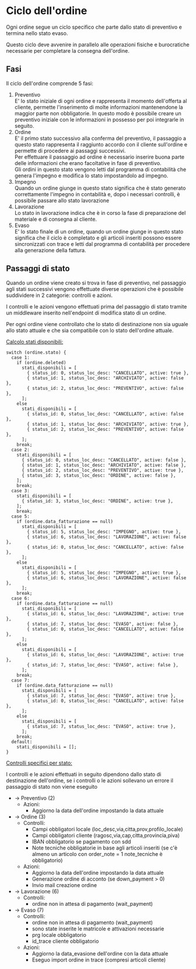 # Ciclo dell'ordine

Ogni ordine segue un ciclo specifico che parte dallo stato di preventivo e termina nello stato evaso.

Questo ciclo deve avvenire in parallelo alle operazioni fisiche e burocratiche necessarie per completare la consegna dell'ordine.

## Fasi

Il ciclo dell'ordine comprende 5 fasi:

1. Preventivo
   <br> E' lo stato iniziale di ogni ordine e rappresenta il momento dell'offerta al cliente, permette l'inserimento di molte informazioni mantenendone la maggior parte non obbligatorie. In questo modo è possibile creare un preventivo iniziale con le informazioni in possesso per poi integrarle in seguito.
2. Ordine
   <br> E' il primo stato successivo alla conferma del preventivo, il passaggio a questo stato rappresenta il raggiunto accordo con il cliente sull'ordine e permette di procedere ai passaggi successivi.
   <br> Per effettuare il passaggio ad ordine è necessario inserire buona parte delle informazioni che erano facoltative in fase di preventivo.
   <br> Gli ordini in questo stato vengono letti dal programma di contabilità che genera l'impegno e modifica lo stato impostandolo ad impegno.
3. Impegno
   <br> Quando un ordine giunge in questo stato significa che è stato generato correttamente l'impegno in contabilità e, dopo i necessari controlli, è possibile passare allo stato lavorazione
4. Lavorazione
   <br> Lo stato in lavorazione indica che è in corso la fase di preparazione del materiale e di consegna al cliente.
5. Evaso
   <br> E' lo stato finale di un ordine, quando un ordine giunge in questo stato significa che il ciclo è completato e gli articoli inseriti possono essere sincronizzati con trace e letti dal programma di contabilità per procedere alla generazione della fattura.

## Passaggi di stato

Quando un ordine viene creato si trova in fase di preventivo, nel passaggio agli stati successivi vengono effettuate diverse operazioni che è possibile suddividere in 2 categorie: controlli e azioni.

I controlli e le azioni vengono effettuati prima del passaggio di stato tramite un middleware inserito nell'endpoint di modifica stato di un ordine.

Per ogni ordine viene controllato che lo stato di destinazione non sia uguale allo stato attuale e che sia compatibile con lo stato dell'ordine attuale.

<u>Calcolo stati disponibili:</u>

```
switch (ordine.stato) {
  case 1:
    if (ordine.deleted)
      stati_disponibili = [
        { status_id: 0, status_loc_desc: "CANCELLATO", active: true },
        { status_id: 1, status_loc_desc: "ARCHIVIATO", active: false },
        { status_id: 2, status_loc_desc: "PREVENTIVO", active: false },
      ];
    else
      stati_disponibili = [
        { status_id: 0, status_loc_desc: "CANCELLATO", active: false },
        { status_id: 1, status_loc_desc: "ARCHIVIATO", active: true },
        { status_id: 2, status_loc_desc: "PREVENTIVO", active: false },
      ];
    break;
  case 2:
    stati_disponibili = [
      { status_id: 0, status_loc_desc: "CANCELLATO", active: false },
      { status_id: 1, status_loc_desc: "ARCHIVIATO", active: false },
      { status_id: 2, status_loc_desc: "PREVENTIVO", active: true },
      { status_id: 3, status_loc_desc: "ORDINE", active: false },
    ];
    break;
  case 3:
    stati_disponibili = [
      { status_id: 3, status_loc_desc: "ORDINE", active: true },
    ];
    break;
  case 5:
    if (ordine.data_fatturazione == null)
      stati_disponibili = [
        { status_id: 5, status_loc_desc: "IMPEGNO", active: true },
        { status_id: 6, status_loc_desc: "LAVORAZIONE", active: false },
        { status_id: 0, status_loc_desc: "CANCELLATO", active: false },
      ];
    else
      stati_disponibili = [
        { status_id: 5, status_loc_desc: "IMPEGNO", active: true },
        { status_id: 6, status_loc_desc: "LAVORAZIONE", active: false },
      ];
    break;
  case 6:
    if (ordine.data_fatturazione == null)
      stati_disponibili = [
        { status_id: 6, status_loc_desc: "LAVORAZIONE", active: true },
        { status_id: 7, status_loc_desc: "EVASO", active: false },
        { status_id: 0, status_loc_desc: "CANCELLATO", active: false },
      ];
    else
      stati_disponibili = [
        { status_id: 6, status_loc_desc: "LAVORAZIONE", active: true },
        { status_id: 7, status_loc_desc: "EVASO", active: false },
      ];
    break;
  case 7:
    if (ordine.data_fatturazione == null)
      stati_disponibili = [
        { status_id: 7, status_loc_desc: "EVASO", active: true },
        { status_id: 0, status_loc_desc: "CANCELLATO", active: false },
      ];
    else
      stati_disponibili = [
        { status_id: 7, status_loc_desc: "EVASO", active: true },
      ];
    break;
  default:
    stati_disponibili = [];
}
```

<u> Controlli specifici per stato: </u>

I controlli e le azioni effettuati in seguito dipendono dallo stato di destinazione dell'ordine, se i controlli o le azioni sollevano un errore il passaggio di stato non viene eseguito

- &rarr; Preventivo (2)
  - Azioni:
    - Aggiorno la data dell'ordine impostando la data attuale
- &rarr; Ordine (3)
  - Controlli:
    - Campi obbligatori locale (loc_desc,via,citta,prov,profilo_locale)
    - Campi obbligatori cliente (ragosc,via,cap,citta,provincia,piva)
    - IBAN obbligatorio se pagamento con sdd
    - Note tecniche obbligatorie in base agli articoli inseriti (se c'è almeno un articolo con order_note = 1 note_tecniche è obbligatorio)
  - Azioni:
    - Aggiorno la data dell'ordine impostando la data attuale
    - Generazione ordine di acconto (se down_payment > 0)
    - Invio mail creazione ordine
- &rarr; Lavorazione (6)
  - Controlli:
    - ordine non in attesa di pagamento (wait_payment)
- &rarr; Evaso (7)
  - Controlli:
    - ordine non in attesa di pagamento (wait_payment)
    - sono state inserite le matricole e attivazioni necessarie
    - prg locale obbligatorio
    - id_trace cliente obbligatorio
  - Azioni:
    - Aggiorno la data_evasione dell'ordine con la data attuale
    - Eseguo import ordine in trace (compresi articoli cliente)
